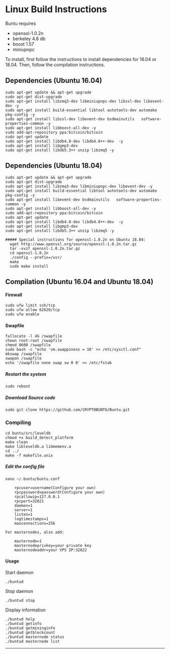 # Linux Build Instructions
Buntu requires
* openssl-1.0.2n
* berkeley 4.8 db
* boost 1.57
* miniupnpc

To install, first follow the instructions to install dependencies for 16.04 or 18.04. Then, follow the compilation instructions.

## Dependencies (Ubuntu 16.04)
    sudo apt-get update && apt-get upgrade  
    sudo apt-get dist-upgrade  
    sudo apt-get install libzmq3-dev libminiupnpc-dev libssl-dev libevent-dev -y  
    sudo apt-get install build-essential libtool autotools-dev automake pkg-config -y  
    sudo apt-get install libssl-dev libevent-dev bsdmainutils   software-properties-common -y  
    sudo apt-get install libboost-all-dev -y  
    sudo add-apt-repository ppa:bitcoin/bitcoin  
    sudo apt-get update  
    sudo apt-get install libdb4.8-dev libdb4.8++-dev  -y  
    sudo apt-get install libgmp3-dev
	sudo apt-get install libdb5.3++ unzip libzmq5 -y

  ## Dependencies (Ubuntu 18.04)

    sudo apt-get update && apt-get upgrade  
    sudo apt-get dist-upgrade  
    sudo apt-get install libzmq3-dev libminiupnpc-dev libevent-dev -y  
    sudo apt-get install build-essential libtool autotools-dev automake pkg-config -y  
    sudo apt-get install libevent-dev bsdmainutils   software-properties-common -y  
    sudo apt-get install libboost-all-dev -y  
    sudo add-apt-repository ppa:bitcoin/bitcoin  
    sudo apt-get update  
    sudo apt-get install libdb4.8-dev libdb4.8++-dev  -y  
    sudo apt-get install libgmp3-dev
  	sudo apt-get install libdb5.3++ unzip libzmq5 -y

    ##### Special instructions for openssl-1.0.2n on Ubuntu 18.04:
      wget http://www.openssl.org/source/openssl-1.0.2n.tar.gz
      tar -xvzf openssl-1.0.2n.tar.gz
      cd openssl-1.0.2n
      ./config --prefix=/usr/
      make
      sudo make install

## Compilation (Ubuntu 16.04 and Ubuntu 18.04)
#### Firewall
    sudo ufw limit ssh/tcp  
    sudo ufw allow 62620/tcp  
    sudo ufw enable  

#### Swapfile
    fallocate -l 4G /swapfile  
    chown root:root /swapfile  
    chmod 0600 /swapfile  
    sudo bash -c "echo 'vm.swappiness = 10' >> /etc/sysctl.conf"  
    mkswap /swapfile  
    swapon /swapfile    
    echo '/swapfile none swap sw 0 0' >> /etc/fstab

#####  Restart the system
    sudo reboot

#####  Download Source code
    sudo git clone https://github.com/CRYPT0BUNTU/Buntu.git

### Compiling  
    cd buntu/src/leveldb  
    chmod +x build_detect_platform  
    make clean  
    make libleveldb.a libmemenv.a  
    cd ../  
    make -f makefile.unix  

##### Edit the config file  
    nano ~/.buntu/buntu.conf  

		rpcuser=username(Configure your own)  
		rpcpassword=password(Configure your own)  
		rpcallowip=127.0.0.1  
		rpcport=32821  
		daemon=1  
		server=1  
		listen=1  
		logtimestamps=1  
		maxconnections=256  

	For masternodes, also add:

		masternode=1  
		masternodeprivkey=your private key
		masternodeaddr=your VPS IP:32822

#### Usage  
Start daemon

	./buntud  

Stop daemon

	./buntud stop  

Display information  

	./buntud help
	./buntud getinfo  
	./buntud getmininginfo  
	./buntud getblockcount  
	./buntud masternode status  
	./buntud masternode list  
___
